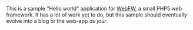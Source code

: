 This is a sample "Hello world" application for [WebFW][WebFW], a small
PHP5 web framework.  It has a lot of work yet to do, but this sample
should eventually evolve into a blog or the web-app *du jour*.

[WebFW]: https://github.com/rmasters/webfw